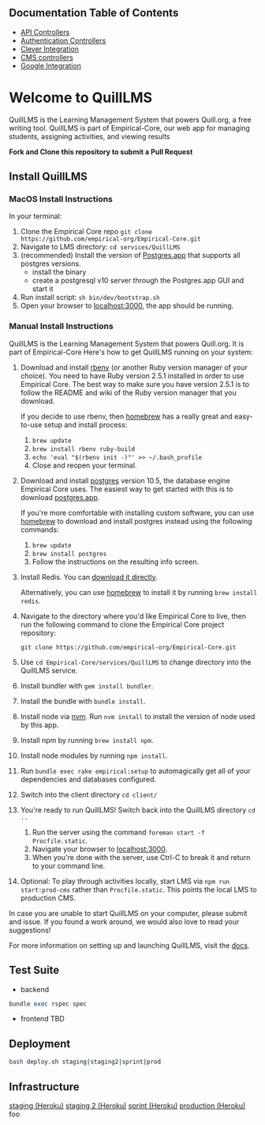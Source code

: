 ## Documentation Table of Contents

* [API Controllers](https://github.com/empirical-org/Empirical-Core/blob/develop/app/controllers/api/README.md)
* [Authentication Controllers](https://github.com/empirical-org/Empirical-Core/blob/develop/app/controllers/auth/README.md)
* [Clever Integration](https://github.com/empirical-org/Empirical-Core/blob/develop/app/services/clever_integration/README.md)
* [CMS controllers](https://github.com/empirical-org/Empirical-Core/blob/develop/app/controllers/cms/README.md)
* [Google Integration](https://github.com/empirical-org/Empirical-Core/blob/develop/app/services/google_integration/README.md)

# Welcome to QuillLMS

QuillLMS is the Learning Management System that powers Quill.org, a free writing tool. QuillLMS is part of Empirical-Core, our web app for managing students, assigning activities, and viewing results

**Fork and Clone this repository to submit a Pull Request**

## Install QuillLMS

### MacOS Install Instructions
In your terminal:
1. Clone the Empirical Core repo `git clone https://github.com/empirical-org/Empirical-Core.git`
2. Navigate to LMS directory: `cd services/QuillLMS`
3. (recommended) Install the version of [Postgres.app](https://postgresapp.com/) that supports all postgres versions.
    - install the binary
    - create a postgresql v10 server through the Postgres.app GUI and start it
4. Run install script: `sh bin/dev/bootstrap.sh`
5. Open your browser to [localhost:3000](http://localhost:3000), the app should be running.

### Manual Install Instructions

QuillLMS is the Learning Management System that powers Quill.org. It is part of Empirical-Core Here's how to get QuillLMS running on your system:

1. Download and install [rbenv](https://github.com/sstephenson/rbenv) (or another Ruby version manager of your choice). You need to have Ruby version 2.5.1 installed in order to use Empirical Core. The best way to make sure you have version 2.5.1 is to follow the README and wiki of the Ruby version manager that you download.

    If you decide to use rbenv, then [homebrew](http://brew.sh/) has a really great and easy-to-use setup and install process:

    1. `brew update`
    2. `brew install rbenv ruby-build`
    3. `echo 'eval "$(rbenv init -)"' >> ~/.bash_profile`
    4. Close and reopen your terminal.


2. Download and install [postgres](http://www.postgresql.org/) version 10.5, the database engine Empirical Core uses. The easiest way to get started with this is to download [postgres.app](http://postgresapp.com/).

    If you're more comfortable with installing custom software, you can use [homebrew](http://brew.sh/) to download and install postgres instead using the following commands:

    1. `brew update`
    2. `brew install postgres`
    3. Follow the instructions on the resulting info screen.


3. Install Redis. You can [download it directly](http://redis.io/download).

    Alternatively, you can use [homebrew](http://brew.sh/) to install it by running `brew install redis`.


4. Navigate to the directory where you'd like Empirical Core to live, then run the following command to clone the Empirical Core project repository:

    `git clone https://github.com/empirical-org/Empirical-Core.git`


5. Use `cd Empirical-Core/services/QuillLMS` to change directory into the QuillLMS service.

6. Install bundler with `gem install bundler`.

7. Install the bundle with `bundle install`.

8. Install node via [nvm](https://github.com/creationix/nvm#installation). Run `nvm install` to install the version of node used by this app.

9. Install npm by running `brew install npm`.

10. Install node modules by running `npm install`.

11. Run `bundle exec rake empirical:setup` to automagically get all of your dependencies and databases configured.

12. Switch into the client directory `cd client/`

13. You're ready to run QuillLMS! Switch back into the QuillLMS directory `cd ..`

    1. Run the server using the command `foreman start -f Procfile.static`.
    2. Navigate your browser to [localhost:3000](http://localhost:3000).
    3. When you're done with the server, use Ctrl-C to break it and return to your command line.

14. Optional: To play through activities locally, start LMS via `npm run start:prod-cms` rather than `Procfile.static`. This points the local LMS to production CMS.


In case you are unable to start QuillLMS on your computer, please submit and issue. If you found a work around, we would also love to read your suggestions!

For more information on setting up and launching QuillLMS, visit the [docs](https://docs.quill.org/misc/setting_up.html).

## Test Suite
- backend
```ruby
bundle exec rspec spec
```
- frontend
TBD

## Deployment
```bash
bash deploy.sh staging|staging2|sprint|prod
```

## Infrastructure
[staging (Heroku)](https://dashboard.heroku.com/apps/empirical-grammar-staging)
[staging 2 (Heroku)](https://dashboard.heroku.com/apps/empirical-grammar-staging2)
[sprint (Heroku)](https://dashboard.heroku.com/apps/quill-lms-sprint)
[production (Heroku)](https://dashboard.heroku.com/apps/empirical-grammar)
foo
